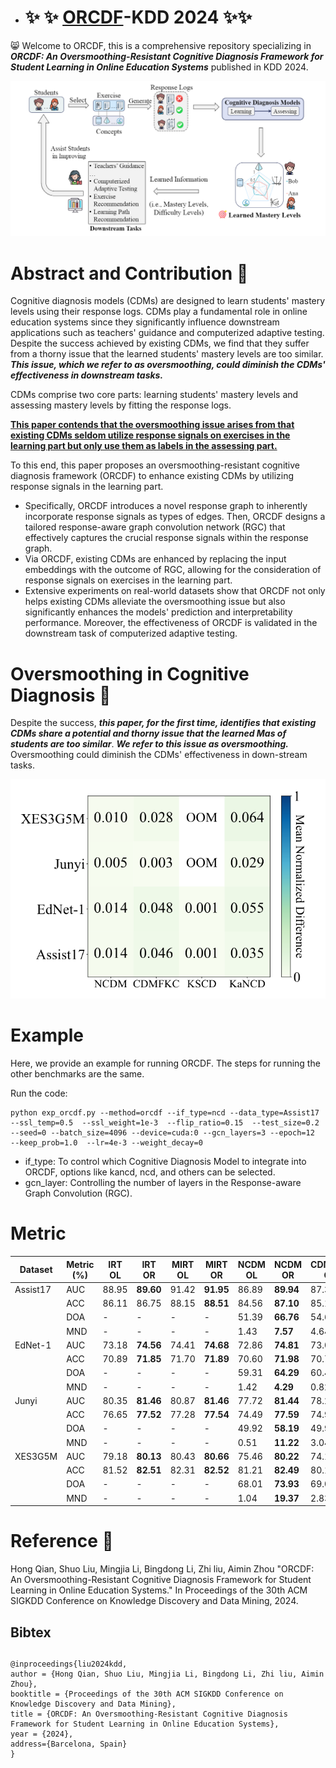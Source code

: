 - # :sparkles: :sparkles: <u>ORCDF</u>-KDD 2024 :sparkles::sparkles:


:smile_cat: Welcome to ORCDF, this is a comprehensive repository specializing in ***ORCDF: An Oversmoothing-Resistant Cognitive Diagnosis
Framework for Student Learning in Online Education Systems*** published in KDD 2024.

![Sample Image](./img/cd.png)

# Abstract and Contribution :flight_arrival:

Cognitive diagnosis models (CDMs) are designed to learn students' mastery levels using their response logs. CDMs play a fundamental role in online education systems since they significantly influence downstream applications such as teachers' guidance and computerized adaptive testing. Despite the success achieved by existing CDMs, we find that they suffer from a thorny issue that the learned students' mastery levels are too similar. ***This issue, which we refer to as oversmoothing, could diminish the CDMs' effectiveness in downstream tasks.*** 

CDMs comprise two core parts: learning students' mastery levels and assessing mastery levels by fitting the response logs. 

<u>**This paper contends that the oversmoothing issue arises from that existing CDMs seldom utilize response signals on exercises in the learning part but only use them as labels in the assessing part.**</u> 

To this end, this paper proposes an oversmoothing-resistant cognitive diagnosis framework (ORCDF) to enhance existing CDMs by utilizing response signals in the learning part. 

- Specifically, ORCDF introduces a novel response graph to inherently incorporate response signals as types of edges. Then, ORCDF designs a tailored response-aware graph convolution network (RGC) that effectively captures the crucial response signals within the response graph. 
- Via ORCDF, existing CDMs are enhanced by replacing the input embeddings with the outcome of RGC, allowing for the consideration of response signals on exercises in the learning part. 
- Extensive experiments on real-world datasets show that ORCDF not only helps existing CDMs alleviate the oversmoothing issue but also significantly enhances the models' prediction and interpretability performance. Moreover, the effectiveness of ORCDF is validated in the downstream task of computerized adaptive testing.



# Oversmoothing in Cognitive Diagnosis :red_circle:

Despite the success, ***this paper, for the first time, identifies that existing CDMs share a potential and thorny issue that the learned Mas of students are too similar***. ***We refer to this issue as oversmoothing.*** Oversmoothing could diminish the CDMs' effectiveness in down-stream tasks.  

![Sample Image](./img/oversmoothing.png)









# Example

Here, we provide an example for running ORCDF. The steps for running the other benchmarks are the same.

Run the code:

```
python exp_orcdf.py --method=orcdf --if_type=ncd --data_type=Assist17 --ssl_temp=0.5  --ssl_weight=1e-3  --flip_ratio=0.15  --test_size=0.2 --seed=0 --batch_size=4096 --device=cuda:0 --gcn_layers=3 --epoch=12  --keep_prob=1.0  --lr=4e-3 --weight_decay=0
```

- if_type: To control which Cognitive Diagnosis Model  to integrate into ORCDF, options like kancd, ncd, and others can be selected.
- gcn_layer: Controlling the number of layers in the Response-aware Graph Convolution (RGC).



# Metric

| Dataset  | Metric (%) | IRT OL | IRT OR    | MIRT OL | MIRT OR   | NCDM OL | NCDM OR   | CDMFKC OL | CDMFKC OR | KSCD OL | KSCD OR   | KANCD OL | KANCD OR  |
| -------- | ---------- | ------ | --------- | ------- | --------- | ------- | --------- | --------- | --------- | ------- | --------- | -------- | --------- |
| Assist17 | AUC        | 88.95  | **89.60** | 91.42   | **91.95** | 86.89   | **89.94** | 87.30     | **90.02** | 88.56   | **89.68** | 88.56    | **90.33** |
|          | ACC        | 86.11  | 86.75     | 88.15   | **88.51** | 84.56   | **87.10** | 85.15     | **87.2**  | 86.14   | **86.75** | 86.06    | **87.56** |
|          | DOA        | -      | -         | -       | -         | 51.39   | **66.76** | 54.69     | **66.67** | 65.86   | **68.05** | 62.86    | **67.01** |
|          | MND        | -      | -         | -       | -         | 1.43    | **7.57**  | 4.64      | **20.7**  | 0.05    | **2.21**  | 3.51     | **14.08** |
| EdNet-1  | AUC        | 73.18  | **74.56** | 74.41   | **74.68** | 72.86   | **74.81** | 73.05     | **74.85** | 73.74   | **74.66** | 74.42    | **75.11** |
|          | ACC        | 70.89  | **71.85** | 71.70   | **71.89** | 70.60   | **71.98** | 70.73     | **71.95** | 71.52   | **71.85** | 71.75    | **72.07** |
|          | DOA        | -      | -         | -       | -         | 59.31   | **64.29** | 60.45     | **64.01** | 64.55   | **65.07** | 63.02    | **65.47** |
|          | MND        | -      | -         | -       | -         | 1.42    | **4.29**  | 0.82      | **4.05**  | 0.05    | **2.45**  | 5.48     | **7.12**  |
| Junyi    | AUC        | 80.35  | **81.46** | 80.87   | **81.46** | 77.72   | **81.44** | 78.27     | **81.30** | OOM     | OOM       | 79.12    | **81.72** |
|          | ACC        | 76.65  | **77.52** | 77.28   | **77.54** | 74.49   | **77.59** | 74.95     | **77.28** | OOM     | OOM       | 75.57    | **77.71** |
|          | DOA        | -      | -         | -       | -         | 49.92   | **58.19** | 49.92     | **60.74** | OOM     | OOM       | 53.59    | **60.85** |
|          | MND        | -      | -         | -       | -         | 0.51    | **11.22** | 3.04      | **17.18** | OOM     | OOM       | 2.86     | **12.82** |
| XES3G5M  | AUC        | 79.18  | **80.13** | 80.43   | **80.66** | 75.46   | **80.22** | 74.15     | **79.98** | OOM     | OOM       | 79.68    | **80.41** |
|          | ACC        | 81.52  | **82.51** | 82.31   | **82.52** | 81.21   | **82.49** | 80.17     | **82.28** | OOM     | OOM       | 82.23    | **82.44** |
|          | DOA        | -      | -         | -       | -         | 68.01   | **73.93** | 69.03     | **73.89** | OOM     | OOM       | 73.50    | **73.62** |
|          | MND        | -      | -         | -       | -         | 1.04    | **19.37** | 2.83      | **35.26** | OOM     | OOM       | 6.43     | **16.67** |



# Reference :thought_balloon:

Hong Qian, Shuo Liu, Mingjia Li, Bingdong Li, Zhi liu, Aimin Zhou "ORCDF: An Oversmoothing-Resistant Cognitive Diagnosis Framework for Student Learning in Online Education Systems." In Proceedings of the 30th ACM SIGKDD Conference on Knowledge Discovery and Data Mining, 2024.



## Bibtex

## 

```
@inproceedings{liu2024kdd,
author = {Hong Qian, Shuo Liu, Mingjia Li, Bingdong Li, Zhi liu, Aimin Zhou},
booktitle = {Proceedings of the 30th ACM SIGKDD Conference on Knowledge Discovery and Data Mining},
title = {ORCDF: An Oversmoothing-Resistant Cognitive Diagnosis Framework for Student Learning in Online Education Systems},
year = {2024},
address={Barcelona, Spain}
}
```

